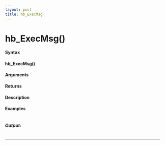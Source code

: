 ```yaml
---
layout: post
title: hb_ExecMsg
---
```


# hb_ExecMsg()


#### Syntax

#### hb_ExecMsg()

#### Arguments

#### Returns

#### Description

#### Examples

```

```

##### Output:

```

```

---